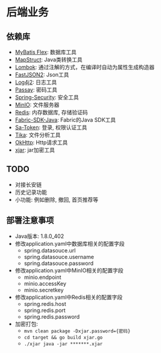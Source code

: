 # 后端业务

## 依赖库

- [MyBatis Flex](https://mybatis-flex.com/): 数据库工具
- [MapStruct](https://mapstruct.org/): Java类转换工具
- [Lombok](https://projectlombok.org/): 通过注解的方式，在编译时自动为属性生成构造器
- [FastJSON2](https://github.com/alibaba/fastjson2): Json工具
- [Log4j2](https://logging.apache.org/log4j/2.x/): 日志工具
- [Passay](https://www.passay.org/): 密码工具
- [Spring-Security](https://spring.io/projects/spring-security): 安全工具
- [MinIO](https://min.io/): 文件服务器
- [Redis](): 内存数据库, 存储验证码
- [Fabric-SDK-Java](https://github.com/hyperledger/fabric-gateway-java): Fabric的Java SDK工具
- [Sa-Token](https://sa-token.cc/): 登录, 权限认证工具
- [Tika](https://tika.apache.org/): 文件分析工具
- [OkHttp](https://square.github.io/okhttp/): Http请求工具
- [xjar](https://github.com/core-lib/xjar-maven-plugin): jar加密工具

## TODO

- 对接长安链
- 历史记录功能
- 小功能: 例如删除, 撤回, 首页推荐等

## 部署注意事项

- Java版本: 1.8.0_402
- 修改application.yaml中数据库相关的配置字段
    - spring.datasouce.url
    - spring.datasouce.username
    - spring.datasouce.password
- 修改application.yaml中MinIO相关的配置字段
    - minio.endpoint
    - minio.accessKey
    - minio.secretkey
- 修改application.yaml中Redis相关的配置字段
    - spring.redis.host
    - spring.redis.port
    - spring.redis.password
- 加密打包:
    - `mvn clean package -Dxjar.password={密码}`
    - `cd target && go build xjar.go`
    - `./xjar java -jar *******.xjar`